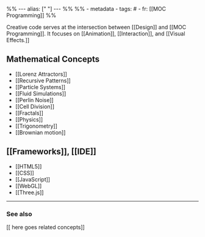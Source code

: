 %% ---
alias: [" "]
--- %%
%% - metadata
	- tags: #
	- fr: [[MOC Programming]]
%%

Creative code serves at the intersection between [[Design]] and [[MOC Programming]]. It focuses on [[Animation]], [[Interaction]], and [[Visual Effects.]]

## Mathematical Concepts 
- [[Lorenz Attractors]]
- [[Recursive Patterns]]
- [[Particle Systems]]
- [[Fluid Simulations]]
- [[Perlin Noise]]
- [[Cell Division]]
- [[Fractals]]
- [[Physics]]
- [[Trigonometry]]
- [[Brownian motion]]

## [[Frameworks]], [[IDE]]
- [[HTML5]]
- [[CSS]]
- [[JavaScript]]
- [[WebGL]]
- [[Three.js]]

-------------
### See also
[[ here goes related concepts]]
